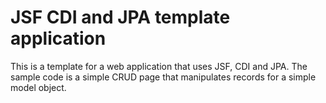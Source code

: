 <h1>JSF CDI and JPA template application</h1>

This is a template for a web application that uses JSF, CDI and JPA. The sample code is a simple CRUD page that manipulates records for a simple model object.


